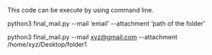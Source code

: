 This code can be execute by using command line.

python3 final_mail.py --mail ‘email’ --attachment ‘path of the folder’

python3 final_mail.py --mail xyz@gmail.com --attachment /home/xyz/Desktop/folder1
